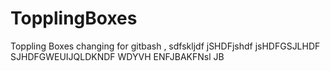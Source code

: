 # TopplingBoxes
Toppling Boxes
changing for gitbash ,
sdfskljdf
jSHDFjshdf
jsHDFGSJLHDF
SJHDFGWEUIJQLDKNDF
WDYVH ENFJBAKFNsl
JB
